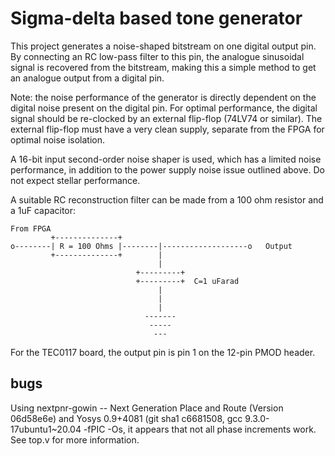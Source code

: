 # Sigma-delta based tone generator

This project generates a noise-shaped bitstream on one digital output pin.
By connecting an RC low-pass filter to this pin, the analogue sinusoidal signal is recovered from the bitstream, making this a simple method to get an analogue output from a digital pin.

Note: the noise performance of the generator is directly dependent on the digital noise present on the digital pin. For optimal performance, the digital signal should be re-clocked by an external flip-flop (74LV74 or similar). The external flip-flop must have a very clean supply, separate from the FPGA for optimal noise isolation.

A 16-bit input second-order noise shaper is used, which has a limited noise performance, in addition to the power supply noise issue outlined above. Do not expect stellar performance.

A suitable RC reconstruction filter can be made from a 100 ohm resistor and a 1uF capacitor:

                                                                     
```                        
From FPGA                                                                     
         +--------------+                                                     
o--------| R = 100 Ohms |--------|-------------------o   Output
         +--------------+        | 
                                 |                                           
                            +---------+                                                                
                            +---------+  C=1 uFarad                           
                                 |                                            
                                 |                                            
                                 |                                            
                              -------                                         
                               -----                                          
                                ---                                           
```

For the TEC0117 board, the output pin is pin 1 on the 12-pin PMOD header.


## bugs
Using nextpnr-gowin -- Next Generation Place and Route (Version 06d58e6e) and 
Yosys 0.9+4081 (git sha1 c6681508, gcc 9.3.0-17ubuntu1~20.04 -fPIC -Os, it appears that not all phase increments work. See top.v for more information.


